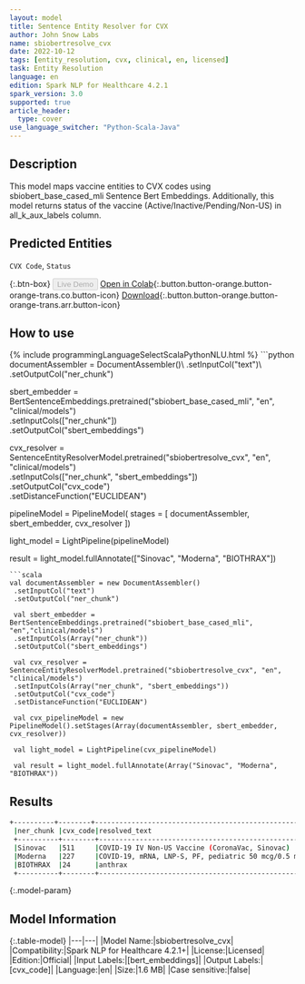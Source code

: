 ```yaml
---
layout: model
title: Sentence Entity Resolver for CVX
author: John Snow Labs
name: sbiobertresolve_cvx
date: 2022-10-12
tags: [entity_resolution, cvx, clinical, en, licensed]
task: Entity Resolution
language: en
edition: Spark NLP for Healthcare 4.2.1
spark_version: 3.0
supported: true
article_header:
  type: cover
use_language_switcher: "Python-Scala-Java"
---
```


## Description

This model maps vaccine entities to CVX codes using sbiobert_base_cased_mli Sentence Bert Embeddings. Additionally, this model returns status of the vaccine (Active/Inactive/Pending/Non-US) in all_k_aux_labels column.

## Predicted Entities

`CVX Code`, `Status`

{:.btn-box}
<button class="button button-orange" disabled>Live Demo</button>
[Open in Colab](https://colab.research.google.com/github/JohnSnowLabs/spark-nlp-workshop/blob/master/tutorials/Certification_Trainings/Healthcare/3.Clinical_Entity_Resolvers.ipynb){:.button.button-orange.button-orange-trans.co.button-icon}
[Download](https://s3.amazonaws.com/auxdata.johnsnowlabs.com/clinical/models/sbiobertresolve_cvx_en_4.2.1_3.0_1665597761894.zip){:.button.button-orange.button-orange-trans.arr.button-icon}

## How to use



<div class="tabs-box" markdown="1">
{% include programmingLanguageSelectScalaPythonNLU.html %}
```python
documentAssembler = DocumentAssembler()\
 .setInputCol("text")\
 .setOutputCol("ner_chunk")

 sbert_embedder = BertSentenceEmbeddings.pretrained("sbiobert_base_cased_mli", "en", "clinical/models")\
 .setInputCols(["ner_chunk"])\
 .setOutputCol("sbert_embeddings")

 cvx_resolver = SentenceEntityResolverModel.pretrained("sbiobertresolve_cvx", "en", "clinical/models")\
 .setInputCols(["ner_chunk", "sbert_embeddings"])\
 .setOutputCol("cvx_code")\
 .setDistanceFunction("EUCLIDEAN")

 pipelineModel = PipelineModel( stages = [ documentAssembler, sbert_embedder, cvx_resolver ])

 light_model = LightPipeline(pipelineModel)

 result = light_model.fullAnnotate(["Sinovac", "Moderna", "BIOTHRAX"])
```
```scala
val documentAssembler = new DocumentAssembler()
 .setInputCol("text")
 .setOutputCol("ner_chunk")

 val sbert_embedder = BertSentenceEmbeddings.pretrained("sbiobert_base_cased_mli", "en","clinical/models")
 .setInputCols(Array("ner_chunk"))
 .setOutputCol("sbert_embeddings")

 val cvx_resolver = SentenceEntityResolverModel.pretrained("sbiobertresolve_cvx", "en", "clinical/models")
 .setInputCols(Array("ner_chunk", "sbert_embeddings"))
 .setOutputCol("cvx_code")
 .setDistanceFunction("EUCLIDEAN")

 val cvx_pipelineModel = new PipelineModel().setStages(Array(documentAssembler, sbert_embedder, cvx_resolver))

 val light_model = LightPipeline(cvx_pipelineModel)

 val result = light_model.fullAnnotate(Array("Sinovac", "Moderna", "BIOTHRAX"))
```
</div>

## Results

```bash
+----------+--------+-------------------------------------------------------+--------+
 |ner_chunk |cvx_code|resolved_text                                          |Status  |
 +----------+--------+-------------------------------------------------------+--------+
 |Sinovac   |511     |COVID-19 IV Non-US Vaccine (CoronaVac, Sinovac)        |Non-US  |
 |Moderna   |227     |COVID-19, mRNA, LNP-S, PF, pediatric 50 mcg/0.5 mL dose|Inactive|
 |BIOTHRAX  |24      |anthrax                                                |Active  |
 +----------+--------+-------------------------------------------------------+--------+
```

{:.model-param}
## Model Information

{:.table-model}
|---|---|
|Model Name:|sbiobertresolve_cvx|
|Compatibility:|Spark NLP for Healthcare 4.2.1+|
|License:|Licensed|
|Edition:|Official|
|Input Labels:|[bert_embeddings]|
|Output Labels:|[cvx_code]|
|Language:|en|
|Size:|1.6 MB|
|Case sensitive:|false|
